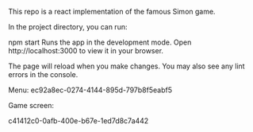 This repo is a react implementation of the famous Simon game.

In the project directory, you can run:

npm start Runs the app in the development mode. Open http://localhost:3000 to view it in your browser.

The page will reload when you make changes. You may also see any lint errors in the console.

Menu: ec92a8ec-0274-4144-895d-797b8f5eabf5

Game screen:

c41412c0-0afb-400e-b67e-1ed7d8c7a442